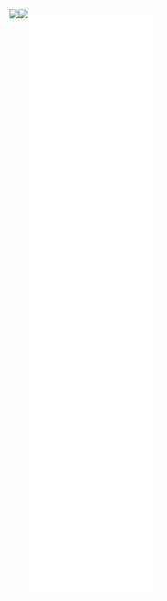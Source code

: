 <a href="https://github.com/anuraghazra/github-readme-stats">
    <img align="left"
    src="https://github-readme-stats.vercel.app/api?username=n4okins&count_private=true&show_icons=true&rank_icon=github&theme=dark" />
</a>
<a href="https://github.com/anuraghazra/github-readme-stats">
    <img align="left"
    src="https://github-readme-stats.vercel.app/api/top-langs/?username=n4okins&hide=jupyter%20notebook,shaderlab,tex,css&langs_count=9&layout=donut&theme=dark" />
</a>

<a href="https://github.com/lowlighter/metrics">
    <img align="left" src="/github-metrics.svg">
</a>
